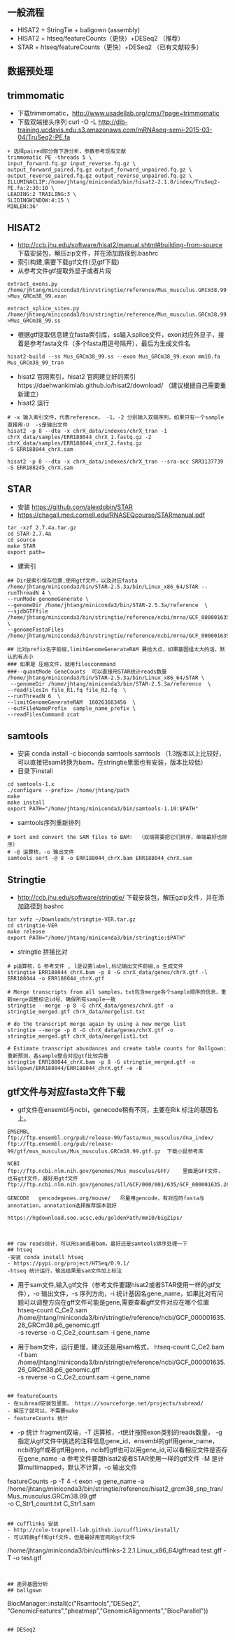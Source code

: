 
## 一般流程
- HISAT2 + StringTie + ballgown (assembly)
- HISAT2 + htseq/featureCounts（更快）+DESeq2 （推荐）
- STAR + htseq/featureCounts（更快）+DESeq2 （已有文献较多）

## 数据预处理
## trimmomatic
- 下载trimmomatic，http://www.usadellab.org/cms/?page=trimmomatic
- 下载双端接头序列 curl -O -L http://dib-training.ucdavis.edu.s3.amazonaws.com/mRNAseq-semi-2015-03-04/TruSeq2-PE.fa
```
+ 选择paired部分做下游分析，参数参考现有文献
trimmomatic PE -threads 5 \
input_forward.fq.gz input_reverse.fq.gz \
output_forward_paired.fq.gz output_forward_unpaired.fq.gz \
output_reverse_paired.fq.gz output_reverse_unpaired.fq.gz \
ILLUMINACLIP:/home/jhtang/miniconda3/bin/hisat2-2.1.0/index/TruSeq2-PE.fa:2:30:10 \
LEADING:2 TRAILING:3 \
SLIDINGWINDOW:4:15 \
MINLEN:36'

```


## HISAT2
- http://ccb.jhu.edu/software/hisat2/manual.shtml#building-from-source 下载安装包，解压zip文件，并在添加路径到.bashrc
- 索引构建,需要下载gtf文件(见gtf下载)
- 从参考文件gtf提取外显子或者片段
```
extract_exons.py /home/jhtang/miniconda3/bin/stringtie/reference/Mus_musculus.GRCm38.99.gtf  >Mus_GRCm38_99.exon

extract_splice_sites.py /home/jhtang/miniconda3/bin/stringtie/reference/Mus_musculus.GRCm38.99.gtf >Mus_GRCm38_99.ss
```
- 根据gtf提取信息建立fasta索引库，ss输入splice文件，exon对应外显子，接着是参考fasta文件（多个fasta用逗号隔开），最后为生成文件名
```
hisat2-build --ss Mus_GRCm38_99.ss --exon Mus_GRCm38_99.exon mm10.fa Mus_GRCm38_99_tran
```
- hisat2 官网索引，hisat2 官网建立好的索引https://daehwankimlab.github.io/hisat2/download/ （建议根据自己需要重新建立）
- hisat2 运行
```
# -x 输入索引文件，代表reference， -1，-2 分别输入双端序列，如果只有一个sample直接用-U  -s是输出文件
hisat2 -p 8 --dta -x chrX_data/indexes/chrX_tran -1 chrX_data/samples/ERR188044_chrX_1.fastq.gz -2 chrX_data/samples/ERR188044_chrX_2.fastq.gz 
-S ERR188044_chrX.sam 

hisat2 -p 8 --dta -x chrX_data/indexes/chrX_tran --sra-acc SRR3137739 –S ERR188245_chrX.sam  
```

## STAR 
- 安装 https://github.com/alexdobin/STAR
- https://chagall.med.cornell.edu/RNASEQcourse/STARmanual.pdf

```
tar -xzf 2.7.4a.tar.gz
cd STAR-2.7.4a
cd source
make STAR
export path=
```
- 建索引
```
## Dir是索引保存位置,使用gtf文件，以及对应fasta
/home/jhtang/miniconda3/bin/STAR-2.5.3a/bin/Linux_x86_64/STAR --runThreadN 4 \
--runMode genomeGenerate \ 
--genomeDir /home/jhtang/miniconda3/bin/STAR-2.5.3a/reference  \
--sjdbGTFfile /home/jhtang/miniconda3/bin/stringtie/reference/ncbi/mrna/GCF_000001635.26_GRCm38.p6_genomic.gtf \
--genomeFastaFiles /home/jhtang/miniconda3/bin/stringtie/reference/ncbi/mrna/GCF_000001635.26_GRCm38.p6_genomic_rna.fna

## 比对prefix名字前缀,limitGenomeGenerateRAM 要给大点，如果基因组太大的话，默认的有点小
### 如果是 压缩文件，就用filesconmmand
###--quantMode GeneCounts  可以直接用STAR统计reads数量
/home/jhtang/miniconda3/bin/STAR-2.5.3a/bin/Linux_x86_64/STAR \
 --genomeDir /home/jhtang/miniconda3/bin/STAR-2.5.3a/reference  \
--readFilesIn file_R1.fq file_R2.fq  \
--runThreadN 6  \
--limitGenomeGenerateRAM  160263683456  \
--outFileNamePrefix  sample_name_prefix \
--readFilesCommand zcat 
```

## samtools
- 安装 conda install -c bioconda samtools
samtools （1.3版本以上比较好，可以直接把sam转换为bam，在stringtie里面也有安装，版本比较低）
- 目录下install
```
cd samtools-1.x    
./configure --prefix= /home/jhtang/path
make
make install
export PATH="/home/jhtang/miniconda3/bin/samtools-1.10:$PATH"
```
- samtools序列重新排列
```
# Sort and convert the SAM files to BAM:  （双端需要把它们排序，单端最好也排序）
# -@ 运算核，-o 输出文件
samtools sort -@ 8 -o ERR188044_chrX.bam ERR188044_chrX.sam 
```

## Stringtie
- http://ccb.jhu.edu/software/stringtie/ 下载安装包，解压gzip文件，并在添加路径到.bashrc
```
tar xvfz ~/Downloads/stringtie-VER.tar.gz
cd stringtie-VER
make release
export PATH="/home/jhtang/miniconda3/bin/stringtie:$PATH" 
```
- stringtie 拼接比对
```
# p运算核，G 参考文件 , l是设置label,标记输出文件前缀,o 生成文件
stringtie ERR188044_chrX.bam -p 8 -G chrX_data/genes/chrX.gtf -l ERR188044 -o ERR188044_chrX.gtf  

# Merge transcripts from all samples，txt包含merge各个sample顺序的信息，重新merge调整标记id号，确保所有sample一致
stringtie --merge -p 8 -G chrX_data/genes/chrX.gtf -o stringtie_merged.gtf chrX_data/mergelist.txt  

# do the transcript merge again by using a new merge list
stringtie --merge -p 8 -G chrX_data/genes/chrX.gtf -o stringtie_merged.gtf chrX_data/mergelist1.txt

# Estimate transcript abundances and create table counts for Ballgown: 重新预测，各sample整合对应gtf比较完善
stringtie ERR188044_chrX.bam -p 8 -G stringtie_merged.gtf -o ballgown/ERR188044/ERR188044_chrX.gtf -e -B
```

## gtf文件与对应fasta文件下载
- gtf文件在ensembl与ncbi，genecode稍有不同，主要在Rik 标注的基因名上。
```
EMSEMBL
ftp://ftp.ensembl.org/pub/release-99/fasta/mus_musculus/dna_index/
ftp://ftp.ensembl.org/pub/release-99/gtf/mus_musculus/Mus_musculus.GRCm38.99.gtf.gz  下载小鼠参考库

NCBI
ftp://ftp.ncbi.nlm.nih.gov/genomes/Mus_musculus/GFF/    里面是GFF文件，也有gtf文件，最好用gtf文件
ftp://ftp.ncbi.nlm.nih.gov/genomes/all/GCF/000/001/635/GCF_000001635.26_GRCm38.p6/GCF_000001635.26_GRCm38.p6_genomic.gff.gz

GENCODE   gencodegenes.org/mouse/   尽量用gencode，有对应的fasta与annotation，annotation选择推荐版本就好

https://hgdownload.soe.ucsc.edu/goldenPath/mm10/bigZips/ 



## raw reads统计，可以用sam或者bam，最好还是samtools排序处理一下
## htseq
-安装 conda install htseq
- https://pypi.org/project/HTSeq/0.9.1/
-htseq 统计运行，输出结果是sam文件加上标注
```
+ 用于sam文件,输入gtf文件（参考文件要跟hisat2或者STAR使用一样的gtf文件），-o 输出文件，-s 序列方向，-i 统计基因名gene_name，如果比对有问题可以调整方向在gff文件可能是gene,需要查看gff文件对应在哪个位置
htseq-count  C_Ce2.sam \
 /home/jhtang/miniconda3/bin/stringtie/reference/ncbi/GCF_000001635.26_GRCm38.p6_genomic.gtf \
-s reverse -o C_Ce2_count.sam -i gene_name 

+ 用于bam文件，运行更慢，建议还是用sam格式，
htseq-count  C_Ce2.bam  -f bam\
 /home/jhtang/miniconda3/bin/stringtie/reference/ncbi/GCF_000001635.26_GRCm38.p6_genomic.gtf \
-s reverse -o C_Ce2_count.sam -i gene_name 
```

## featureCounts
- 在subread安装包里面， https://sourceforge.net/projects/subread/
- 解压了就可以，不需要make
- featureCounts 统计
```
+ -p 统计 fragment双端，-T 运算核，-t统计按照exon类别的reads数量，
-g指定从gtf文件中挑选的注释信息gene_id，ensembl的gtf用gene_name，ncbi的gff或者gtf用gene，ncib的gtf也可以用gene_id,可以看相应文件是否存在gene_name
-a 参考文件要跟hisat2或者STAR使用一样的gtf文件
-M 是计算multimapped，默认不计算，-o 输出文件

featureCounts -p -T 4   -t exon -g gene_name -a /home/jhtang/miniconda3/bin/stringtie/reference/hisat2_grcm38_snp_tran/Mus_musculus.GRCm38.99.gtf \
 -o C_Str1_count.txt C_Str1.sam
```

## cufflinks 安装  
- http://cole-trapnell-lab.github.io/cufflinks/install/
- 可以转换gff和gtf文件，但是最好用官网的gtf文件
```
/home/jhtang/miniconda3/bin/cufflinks-2.2.1.Linux_x86_64/gffread test.gff -T -o test.gtf
```


## 差异基因分析
## ballgown
```
BiocManager::install(c("Rsamtools","DESeq2",
"GenomicFeatures","pheatmap","GenomicAlignments","BiocParallel"))
```

## DESeq2
